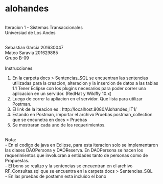# alohandes
<br/>
Iteracion 1 - Sistemas Transaccionales<br/>
Universiad de Los Andes<br/><br/>

Sebastian Garcia 201630047<br/>
Mateo Saravia 201629885<br/>
Grupo B-09<br/>
<br/>
Instrucciones<br/>
1. En la carpeta docs > Sentencias_SQL se encuentran las sentencias utilizadas para la creacion, alteracion y la insercion de datos a las tablas<br/>
1.1 Tener Eclipse con los plugins necesarios para poder correr una aplicacion en un servidor. (RedHat y Wildfly 10.x)<br/>
2. Luego de correr la apliacion en el servidor. Que lista para utilizar Postman.<br/>
3. El link de la iteacion es : http://localhost:8080/Alohandes_IT1/<br/>
4. Estando en Postman, importar el archivo Pruebas.postman_collection que se encunetra en docs > Pruebas<br/>
5. Se mostraran cada uno de los requerimientos.<br/>
<br/>
Nota:<br/>
- En el codigo de java en Eclipse, para esta iteracion solo se implementaron las clases DAOPersona y DAOReserva. En DAOPersona se hacen los requerimientos que involucran a entidades tanto de personas como de Propuestas.<br/>
- El bono se realizo y la sentencias se encuentran en el archivo RF_Consultas.sql que se encuentra en la carpeta docs > Sentencias_SQL<br/>
- En las pruebas de postamn esta incluido el bono<br/>
